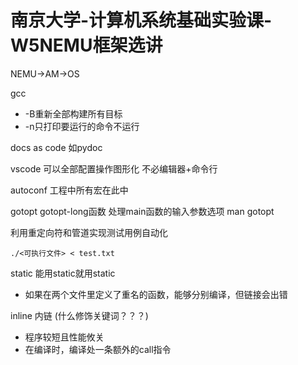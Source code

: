 # 南京大学-计算机系统基础实验课-W5NEMU框架选讲

NEMU->AM->OS

gcc 

- -B重新全部构建所有目标
- -n只打印要运行的命令不运行

docs as code   如pydoc

vscode 可以全部配置操作图形化 不必编辑器+命令行

autoconf 工程中所有宏在此中

gotopt gotopt-long函数 处理main函数的输入参数选项                 man gotopt

利用重定向符和管道实现测试用例自动化

```
./<可执行文件> < test.txt
```

static 能用static就用static 

- 如果在两个文件里定义了重名的函数，能够分别编译，但链接会出错

inline 内链 (什么修饰关键词？？？)

- 程序较短且性能攸关
- 在编译时，编译处一条额外的call指令